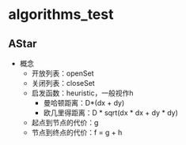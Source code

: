 # algorithms_test
## AStar
- 概念
    - 开放列表：openSet
    - 关闭列表：closeSet
    - 启发函数：heuristic，一般视作h
        - 曼哈顿距离：D*(dx + dy)
        - 欧几里得距离：D * sqrt(dx * dx + dy * dy)
    - 起点到节点的代价：g
    - 节点到终点的代价：f = g + h
